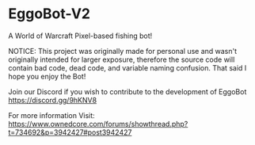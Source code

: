 # EggoBot-V2
A World of Warcraft Pixel-based fishing bot!

NOTICE: This project was originally made for personal use and wasn't originally intended for larger exposure, therefore the source code
will contain bad code, dead code, and variable naming confusion. That said I hope you enjoy the Bot!

Join our Discord if you wish to contribute to the development of EggoBot
https://discord.gg/9hKNV8

For more information Visit: 
https://www.ownedcore.com/forums/showthread.php?t=734692&p=3942427#post3942427
